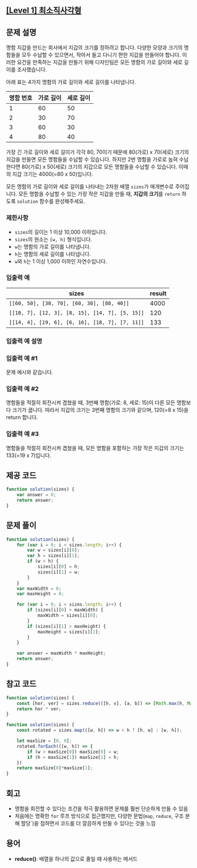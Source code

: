 ## [[Level 1] 최소직사각형](https://school.programmers.co.kr/learn/courses/30/lessons/86491)

## 문제 설명

명함 지갑을 만드는 회사에서 지갑의 크기를 정하려고 합니다. 다양한 모양과 크기의 명함들을 모두 수납할 수 있으면서, 작아서 들고 다니기 편한 지갑을 만들어야 합니다. 이러한 요건을 만족하는 지갑을 만들기 위해 디자인팀은 모든 명함의 가로 길이와 세로 길이를 조사했습니다.

아래 표는 4가지 명함의 가로 길이와 세로 길이를 나타냅니다.

| 명함 번호 | 가로 길이 | 세로 길이 |
|-----------|-----------|-----------|
| 1         | 60        | 50        |
| 2         | 30        | 70        |
| 3         | 60        | 30        |
| 4         | 80        | 40        |

가장 긴 가로 길이와 세로 길이가 각각 80, 70이기 때문에 80(가로) x 70(세로) 크기의 지갑을 만들면 모든 명함들을 수납할 수 있습니다. 하지만 2번 명함을 가로로 눕혀 수납한다면 80(가로) x 50(세로) 크기의 지갑으로 모든 명함들을 수납할 수 있습니다. 이때의 지갑 크기는 4000(=80 x 50)입니다.

모든 명함의 가로 길이와 세로 길이를 나타내는 2차원 배열 `sizes`가 매개변수로 주어집니다. 모든 명함을 수납할 수 있는 가장 작은 지갑을 만들 때, **지갑의 크기**를 `return` 하도록 `solution` 함수를 완성해주세요.


### 제한사항

- `sizes`의 길이는 1 이상 10,000 이하입니다.
- `sizes`의 원소는 `[w, h]` 형식입니다.
- `w`는 명함의 가로 길이를 나타냅니다.
- `h`는 명함의 세로 길이를 나타냅니다.
- `w`와 `h`는 1 이상 1,000 이하인 자연수입니다.


### 입출력 예

| sizes                                                          | result |
|----------------------------------------------------------------|--------|
| `[[60, 50], [30, 70], [60, 30], [80, 40]]`                     | 4000   |
| `[[10, 7], [12, 3], [8, 15], [14, 7], [5, 15]]`                | 120    |
| `[[14, 4], [19, 6], [6, 16], [18, 7], [7, 11]]`                | 133    |


### 입출력 예 설명

### 입출력 예 #1  
문제 예시와 같습니다.

### 입출력 예 #2  
명함들을 적절히 회전시켜 겹쳤을 때, 3번째 명함(가로: 8, 세로: 15)이 다른 모든 명함보다 크기가 큽니다. 따라서 지갑의 크기는 3번째 명함의 크기와 같으며, 120(=8 x 15)을 return 합니다.

### 입출력 예 #3  
명함들을 적절히 회전시켜 겹쳤을 때, 모든 명함을 포함하는 가장 작은 지갑의 크기는 133(=19 x 7)입니다.

## 제공 코드

```js
function solution(sizes) {
    var answer = 0;
    return answer;
}
```

## 문제 풀이

```js
function solution(sizes) {
    for (var i = 0; i < sizes.length; i++) {
        var w = sizes[i][0];
        var h = sizes[i][1];
        if (w < h) {
            sizes[i][0] = h;
            sizes[i][1] = w;
        }
    }
    var maxWidth = 0;
    var maxHeight = 0;

    for (var i = 0; i < sizes.length; i++) {
        if (sizes[i][0] > maxWidth) {
            maxWidth = sizes[i][0];
        }
        if (sizes[i][1] > maxHeight) {
            maxHeight = sizes[i][1];
        }
    }

    var answer = maxWidth * maxHeight;
    return answer;
}
```

## 참고 코드

```js
function solution(sizes) {
    const [hor, ver] = sizes.reduce(([h, v], [a, b]) => [Math.max(h, Math.max(a, b)), Math.max(v, Math.min(a, b))], [0, 0])
    return hor * ver;
}
```
```js
function solution(sizes) {
    const rotated = sizes.map(([w, h]) => w < h ? [h, w] : [w, h]);

    let maxSize = [0, 0];
    rotated.forEach(([w, h]) => {
        if (w > maxSize[0]) maxSize[0] = w;
        if (h > maxSize[1]) maxSize[1] = h;
    })
    return maxSize[0]*maxSize[1];
}
```

## 회고

- 명함을 회전할 수 있다는 조건을 적극 활용하면 문제를 훨씬 단순하게 만들 수 있음
- 처음에는 명확한 `for` 루프 방식으로 접근했지만, 다양한 문법(`map`, `reduce`, 구조 분해 할당`)을 접하면서 코드를 더 깔끔하게 만들 수 있다는 것을 느낌

## 용어

- **reduce()**: 배열을 하나의 값으로 줄일 때 사용하는 메서드